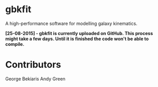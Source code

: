 # gbkfit
A high-performance software for modelling galaxy kinematics.

**[25-08-2015] - gbkfit is currently uploaded on GitHub. This process might take a few days. Until it is finished the code won't be able to compile.**

# Contributors

George Bekiaris
Andy Green

